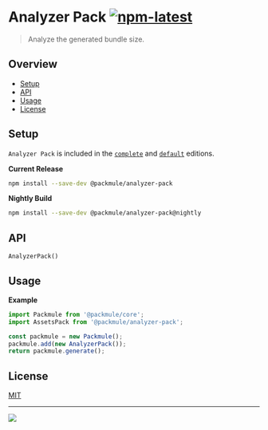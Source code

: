 # Analyzer Pack [![npm-latest]][npm]

> Analyze the generated bundle size.

## Overview

-   [Setup](#setup)
-   [API](#api)
-   [Usage](#usage)
-   [License](#license)

## Setup

`Analyzer Pack` is included in the [`complete`][edition-complete] and [`default`][edition-default] editions.

**Current Release**

```bash
npm install --save-dev @packmule/analyzer-pack
```

**Nightly Build**

```bash
npm install --save-dev @packmule/analyzer-pack@nightly
```

## API

`AnalyzerPack()`

## Usage

**Example**

```typescript
import Packmule from '@packmule/core';
import AssetsPack from '@packmule/analyzer-pack';

const packmule = new Packmule();
packmule.add(new AnalyzerPack());
return packmule.generate();
```

## License

[MIT](https://choosealicense.com/licenses/mit/)

---

[<img src="https://avatars.githubusercontent.com/u/4364197?s=64">](https://www.pixelart.at/)

[packmule-hints]: https://www.npmjs.com/package/@packmule/core#hints
[packmule-api]: https://www.npmjs.com/package/@packmule/core#api
[npm]: https://www.npmjs.com/package/@packmule/analyzer-pack
[npm-latest]: https://img.shields.io/npm/v/@packmule/analyzer-pack/latest?color=%230AC2FF&label=release&style=for-the-badge
[edition-default]: https://www.npmjs.com/package/@packmule/default
[edition-complete]: https://www.npmjs.com/package/@packmule/complete
